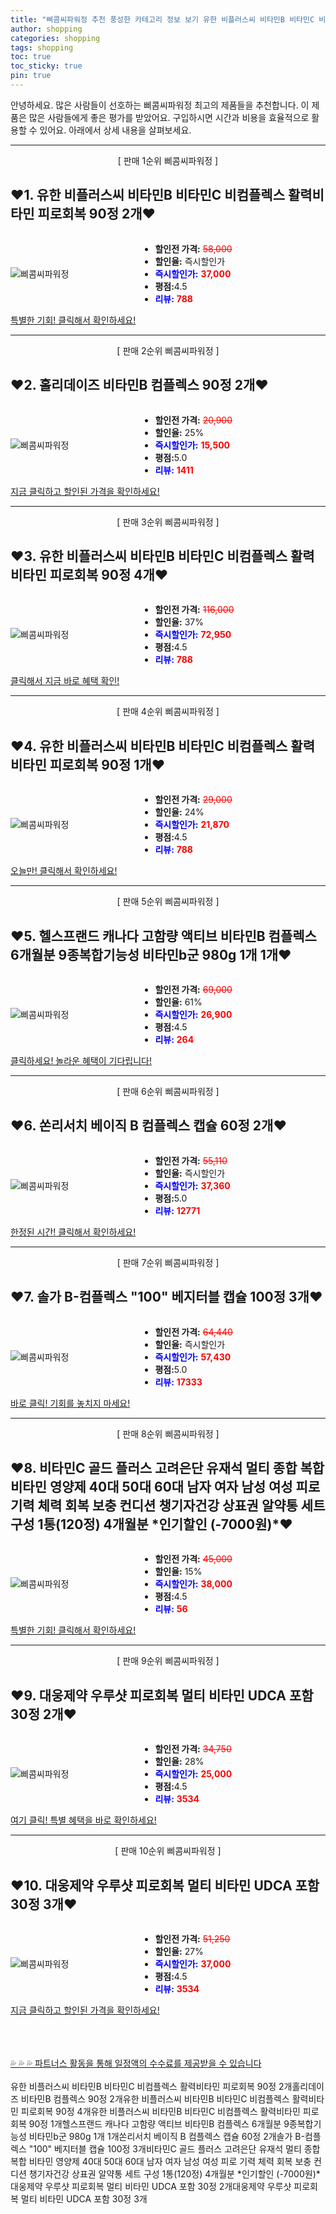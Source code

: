 ```yaml
---
title: "삐콤씨파워정 추천 풍성한 카테고리 정보 보기 유한 비플러스씨 비타민B 비타민C 비컴플렉스"
author: shopping
categories: shopping
tags: shopping
toc: true
toc_sticky: true
pin: true
---
```

안녕하세요. 많은 사람들이 선호하는 삐콤씨파워정 최고의 제품들을 추천합니다. 이 제품은 많은 사람들에게 좋은 평가를 받았어요. 구입하시면 시간과 비용을 효율적으로 활용할 수 있어요. 아래에서 상세 내용을 살펴보세요.

---
<p class="toplist" style="margin: 0 auto; display: block; width: fit-content;">[ 판매 1순위 삐콤씨파워정 ]</p>

<h2><strong>❤️1. 유한 비플러스씨 비타민B 비타민C 비컴플렉스 활력비타민 피로회복 90정 2개❤️</strong></h2>

<div style="display: flex; align-items: center;">
    <div style="flex: 0.4;">
        <img src="https://thumbnail9.coupangcdn.com/thumbnails/remote/230x230ex/image/vendor_inventory/b100/5a1156c6e0c92ebb17393bb5f44dcccd51070ad340e7593587a4d567d7f8.jpg" alt="삐콤씨파워정" style="max-width: 100%;">
    </div>
    <div style="flex: 0.6; margin-left: 10px;">
        <ul>
            <li><strong>할인전 가격:</strong> <del style="color: red;">58,000</del></li>
            <li><strong>할인율:</strong> 즉시할인가</li>
            <li><span style='color:blue'><strong>즉시할인가:</strong></span> <span style='color:red'><strong>37,000</strong></span></li>
            <li><strong>평점:</strong>4.5</li>
            <li><span style='color:blue'><strong>리뷰:</strong></span> <span style='color:red'><strong>788</strong></span></li>
        </ul>
    </div>
</div>
<div class="center">
    <a href="https://selin100587.github.io?lptag=AF9450613&subid=githubio&pageKey=2171109443&traceid=V0-153&itemId=3693406840&vendorItemId=71678720393" class="myButton">
        특별한 기회! 클릭해서 확인하세요!
    </a>
</div>


---
<p class="toplist" style="margin: 0 auto; display: block; width: fit-content;">[ 판매 2순위 삐콤씨파워정 ]</p>

<h2><strong>❤️2. 홀리데이즈 비타민B 컴플렉스 90정 2개❤️</strong></h2>

<div style="display: flex; align-items: center;">
    <div style="flex: 0.4;">
        <img src="https://thumbnail6.coupangcdn.com/thumbnails/remote/230x230ex/image/retail/images/162862213195442-1b57895e-71c6-4378-9a38-b4e78bc2a467.jpg" alt="삐콤씨파워정" style="max-width: 100%;">
    </div>
    <div style="flex: 0.6; margin-left: 10px;">
        <ul>
            <li><strong>할인전 가격:</strong> <del style="color: red;">20,900</del></li>
            <li><strong>할인율:</strong> 25%</li>
            <li><span style='color:blue'><strong>즉시할인가:</strong></span> <span style='color:red'><strong>15,500</strong></span></li>
            <li><strong>평점:</strong>5.0</li>
            <li><span style='color:blue'><strong>리뷰:</strong></span> <span style='color:red'><strong>1411</strong></span></li>
        </ul>
    </div>
</div>
<div class="center">
    <a href="https://selin100587.github.io?lptag=AF9450613&subid=githubio&pageKey=7449869595&traceid=V0-153&itemId=19391992789&vendorItemId=74820920155" class="myButton">
        지금 클릭하고 할인된 가격을 확인하세요!
    </a>
</div>


---
<p class="toplist" style="margin: 0 auto; display: block; width: fit-content;">[ 판매 3순위 삐콤씨파워정 ]</p>

<h2><strong>❤️3. 유한 비플러스씨 비타민B 비타민C 비컴플렉스 활력비타민 피로회복 90정 4개❤️</strong></h2>

<div style="display: flex; align-items: center;">
    <div style="flex: 0.4;">
        <img src="https://thumbnail9.coupangcdn.com/thumbnails/remote/230x230ex/image/vendor_inventory/b100/5a1156c6e0c92ebb17393bb5f44dcccd51070ad340e7593587a4d567d7f8.jpg" alt="삐콤씨파워정" style="max-width: 100%;">
    </div>
    <div style="flex: 0.6; margin-left: 10px;">
        <ul>
            <li><strong>할인전 가격:</strong> <del style="color: red;">116,000</del></li>
            <li><strong>할인율:</strong> 37%</li>
            <li><span style='color:blue'><strong>즉시할인가:</strong></span> <span style='color:red'><strong>72,950</strong></span></li>
            <li><strong>평점:</strong>4.5</li>
            <li><span style='color:blue'><strong>리뷰:</strong></span> <span style='color:red'><strong>788</strong></span></li>
        </ul>
    </div>
</div>
<div class="center">
    <a href="https://selin100587.github.io?lptag=AF9450613&subid=githubio&pageKey=2171109443&traceid=V0-153&itemId=3693406842&vendorItemId=71678720404" class="myButton">
        클릭해서 지금 바로 혜택 확인!
    </a>
</div>


---
<p class="toplist" style="margin: 0 auto; display: block; width: fit-content;">[ 판매 4순위 삐콤씨파워정 ]</p>

<h2><strong>❤️4. 유한 비플러스씨 비타민B 비타민C 비컴플렉스 활력비타민 피로회복 90정 1개❤️</strong></h2>

<div style="display: flex; align-items: center;">
    <div style="flex: 0.4;">
        <img src="https://thumbnail9.coupangcdn.com/thumbnails/remote/230x230ex/image/vendor_inventory/b100/5a1156c6e0c92ebb17393bb5f44dcccd51070ad340e7593587a4d567d7f8.jpg" alt="삐콤씨파워정" style="max-width: 100%;">
    </div>
    <div style="flex: 0.6; margin-left: 10px;">
        <ul>
            <li><strong>할인전 가격:</strong> <del style="color: red;">29,000</del></li>
            <li><strong>할인율:</strong> 24%</li>
            <li><span style='color:blue'><strong>즉시할인가:</strong></span> <span style='color:red'><strong>21,870</strong></span></li>
            <li><strong>평점:</strong>4.5</li>
            <li><span style='color:blue'><strong>리뷰:</strong></span> <span style='color:red'><strong>788</strong></span></li>
        </ul>
    </div>
</div>
<div class="center">
    <a href="https://selin100587.github.io?lptag=AF9450613&subid=githubio&pageKey=2171109443&traceid=V0-153&itemId=3693406839&vendorItemId=71678720389" class="myButton">
        오늘만! 클릭해서 확인하세요!
    </a>
</div>


---
<p class="toplist" style="margin: 0 auto; display: block; width: fit-content;">[ 판매 5순위 삐콤씨파워정 ]</p>

<h2><strong>❤️5. 헬스프랜드 캐나다 고함량 액티브 비타민B 컴플렉스 6개월분 9종복합기능성 비타민b군 980g 1개 1개❤️</strong></h2>

<div style="display: flex; align-items: center;">
    <div style="flex: 0.4;">
        <img src="https://thumbnail7.coupangcdn.com/thumbnails/remote/230x230ex/image/vendor_inventory/8383/29a708f1dbf38f998c25c91b76e1f4b3a8458cd7a1238ee438660c9462c1.jpg" alt="삐콤씨파워정" style="max-width: 100%;">
    </div>
    <div style="flex: 0.6; margin-left: 10px;">
        <ul>
            <li><strong>할인전 가격:</strong> <del style="color: red;">69,000</del></li>
            <li><strong>할인율:</strong> 61%</li>
            <li><span style='color:blue'><strong>즉시할인가:</strong></span> <span style='color:red'><strong>26,900</strong></span></li>
            <li><strong>평점:</strong>4.5</li>
            <li><span style='color:blue'><strong>리뷰:</strong></span> <span style='color:red'><strong>264</strong></span></li>
        </ul>
    </div>
</div>
<div class="center">
    <a href="https://selin100587.github.io?lptag=AF9450613&subid=githubio&pageKey=6245263434&traceid=V0-153&itemId=12629963875&vendorItemId=79864309498" class="myButton">
        클릭하세요! 놀라운 혜택이 기다립니다!
    </a>
</div>


---
<p class="toplist" style="margin: 0 auto; display: block; width: fit-content;">[ 판매 6순위 삐콤씨파워정 ]</p>

<h2><strong>❤️6. 쏜리서치 베이직 B 컴플렉스 캡슐 60정 2개❤️</strong></h2>

<div style="display: flex; align-items: center;">
    <div style="flex: 0.4;">
        <img src="https://thumbnail7.coupangcdn.com/thumbnails/remote/230x230ex/image/vendor_inventory/094a/03557257a57f7a57054a1cfac58bf9711f0180b8b942b0511fba3dc43306.jpg" alt="삐콤씨파워정" style="max-width: 100%;">
    </div>
    <div style="flex: 0.6; margin-left: 10px;">
        <ul>
            <li><strong>할인전 가격:</strong> <del style="color: red;">55,110</del></li>
            <li><strong>할인율:</strong> 즉시할인가</li>
            <li><span style='color:blue'><strong>즉시할인가:</strong></span> <span style='color:red'><strong>37,360</strong></span></li>
            <li><strong>평점:</strong>5.0</li>
            <li><span style='color:blue'><strong>리뷰:</strong></span> <span style='color:red'><strong>12771</strong></span></li>
        </ul>
    </div>
</div>
<div class="center">
    <a href="https://selin100587.github.io?lptag=AF9450613&subid=githubio&pageKey=433050&traceid=V0-153&itemId=23467398989&vendorItemId=78563801025" class="myButton">
        한정된 시간! 클릭해서 확인하세요!
    </a>
</div>


---
<p class="toplist" style="margin: 0 auto; display: block; width: fit-content;">[ 판매 7순위 삐콤씨파워정 ]</p>

<h2><strong>❤️7. 솔가 B-컴플렉스 "100" 베지터블 캡슐 100정 3개❤️</strong></h2>

<div style="display: flex; align-items: center;">
    <div style="flex: 0.4;">
        <img src="https://thumbnail8.coupangcdn.com/thumbnails/remote/230x230ex/image/vendor_inventory/4924/71615e3e6311982f81177a432f4ab54af0343f18c5c0f42bbe553621fdba.jpg" alt="삐콤씨파워정" style="max-width: 100%;">
    </div>
    <div style="flex: 0.6; margin-left: 10px;">
        <ul>
            <li><strong>할인전 가격:</strong> <del style="color: red;">64,440</del></li>
            <li><strong>할인율:</strong> 즉시할인가</li>
            <li><span style='color:blue'><strong>즉시할인가:</strong></span> <span style='color:red'><strong>57,430</strong></span></li>
            <li><strong>평점:</strong>5.0</li>
            <li><span style='color:blue'><strong>리뷰:</strong></span> <span style='color:red'><strong>17333</strong></span></li>
        </ul>
    </div>
</div>
<div class="center">
    <a href="https://selin100587.github.io?lptag=AF9450613&subid=githubio&pageKey=8136129840&traceid=V0-153&itemId=6274900757&vendorItemId=81926521747" class="myButton">
        바로 클릭! 기회를 놓치지 마세요!
    </a>
</div>


---
<p class="toplist" style="margin: 0 auto; display: block; width: fit-content;">[ 판매 8순위 삐콤씨파워정 ]</p>

<h2><strong>❤️8. 비타민C 골드 플러스 고려은단 유재석 멀티 종합 복합 비타민 영양제 40대 50대 60대 남자 여자 남성 여성 피로 기력 체력 회복 보충 컨디션 챙기자건강 상표권 알약통 세트 구성 1통(120정) 4개월분 *인기할인 (-7000원)*❤️</strong></h2>

<div style="display: flex; align-items: center;">
    <div style="flex: 0.4;">
        <img src="https://thumbnail8.coupangcdn.com/thumbnails/remote/230x230ex/image/vendor_inventory/0c90/061703a42c6d9a1408cd47da9531ab18e84dfe9a0f4ddc52dee03eea9cfc.jpg" alt="삐콤씨파워정" style="max-width: 100%;">
    </div>
    <div style="flex: 0.6; margin-left: 10px;">
        <ul>
            <li><strong>할인전 가격:</strong> <del style="color: red;">45,000</del></li>
            <li><strong>할인율:</strong> 15%</li>
            <li><span style='color:blue'><strong>즉시할인가:</strong></span> <span style='color:red'><strong>38,000</strong></span></li>
            <li><strong>평점:</strong>4.5</li>
            <li><span style='color:blue'><strong>리뷰:</strong></span> <span style='color:red'><strong>56</strong></span></li>
        </ul>
    </div>
</div>
<div class="center">
    <a href="https://selin100587.github.io?lptag=AF9450613&subid=githubio&pageKey=6617345679&traceid=V0-153&itemId=23765642438&vendorItemId=82253321427" class="myButton">
        특별한 기회! 클릭해서 확인하세요!
    </a>
</div>


---
<p class="toplist" style="margin: 0 auto; display: block; width: fit-content;">[ 판매 9순위 삐콤씨파워정 ]</p>

<h2><strong>❤️9. 대웅제약 우루샷 피로회복 멀티 비타민 UDCA 포함 30정 2개❤️</strong></h2>

<div style="display: flex; align-items: center;">
    <div style="flex: 0.4;">
        <img src="https://thumbnail10.coupangcdn.com/thumbnails/remote/230x230ex/image/retail/images/e942b8e3-017c-4769-8c3a-1fc4557f285c8753689181411284994.png" alt="삐콤씨파워정" style="max-width: 100%;">
    </div>
    <div style="flex: 0.6; margin-left: 10px;">
        <ul>
            <li><strong>할인전 가격:</strong> <del style="color: red;">34,750</del></li>
            <li><strong>할인율:</strong> 28%</li>
            <li><span style='color:blue'><strong>즉시할인가:</strong></span> <span style='color:red'><strong>25,000</strong></span></li>
            <li><strong>평점:</strong>4.5</li>
            <li><span style='color:blue'><strong>리뷰:</strong></span> <span style='color:red'><strong>3534</strong></span></li>
        </ul>
    </div>
</div>
<div class="center">
    <a href="https://selin100587.github.io?lptag=AF9450613&subid=githubio&pageKey=6429065367&traceid=V0-153&itemId=18416380784&vendorItemId=85874167102" class="myButton">
        여기 클릭! 특별 혜택을 바로 확인하세요!
    </a>
</div>


---
<p class="toplist" style="margin: 0 auto; display: block; width: fit-content;">[ 판매 10순위 삐콤씨파워정 ]</p>

<h2><strong>❤️10. 대웅제약 우루샷 피로회복 멀티 비타민 UDCA 포함 30정 3개❤️</strong></h2>

<div style="display: flex; align-items: center;">
    <div style="flex: 0.4;">
        <img src="https://thumbnail10.coupangcdn.com/thumbnails/remote/230x230ex/image/retail/images/f7e06431-00c1-4573-9c62-bb9a3d717b35797433919349172037.png" alt="삐콤씨파워정" style="max-width: 100%;">
    </div>
    <div style="flex: 0.6; margin-left: 10px;">
        <ul>
            <li><strong>할인전 가격:</strong> <del style="color: red;">51,250</del></li>
            <li><strong>할인율:</strong> 27%</li>
            <li><span style='color:blue'><strong>즉시할인가:</strong></span> <span style='color:red'><strong>37,000</strong></span></li>
            <li><strong>평점:</strong>4.5</li>
            <li><span style='color:blue'><strong>리뷰:</strong></span> <span style='color:red'><strong>3534</strong></span></li>
        </ul>
    </div>
</div>
<div class="center">
    <a href="https://selin100587.github.io?lptag=AF9450613&subid=githubio&pageKey=6429065367&traceid=V0-153&itemId=21851188863&vendorItemId=85874167190" class="myButton">
        지금 클릭하고 할인된 가격을 확인하세요!
    </a>
</div>

<br><br><br>[💦 💦 💦 파트너스 활동을 통해 일정액의 수수료를 제공받을 수 있습니다](https://link.coupang.com/a/bcpT2c)<br><br>유한 비플러스씨 비타민B 비타민C 비컴플렉스 활력비타민 피로회복 90정 2개홀리데이즈 비타민B 컴플렉스 90정 2개유한 비플러스씨 비타민B 비타민C 비컴플렉스 활력비타민 피로회복 90정 4개유한 비플러스씨 비타민B 비타민C 비컴플렉스 활력비타민 피로회복 90정 1개헬스프랜드 캐나다 고함량 액티브 비타민B 컴플렉스 6개월분 9종복합기능성 비타민b군 980g 1개 1개쏜리서치 베이직 B 컴플렉스 캡슐 60정 2개솔가 B-컴플렉스 "100" 베지터블 캡슐 100정 3개비타민C 골드 플러스 고려은단 유재석 멀티 종합 복합 비타민 영양제 40대 50대 60대 남자 여자 남성 여성 피로 기력 체력 회복 보충 컨디션 챙기자건강 상표권 알약통 세트 구성 1통(120정) 4개월분 *인기할인 (-7000원)*대웅제약 우루샷 피로회복 멀티 비타민 UDCA 포함 30정 2개대웅제약 우루샷 피로회복 멀티 비타민 UDCA 포함 30정 3개